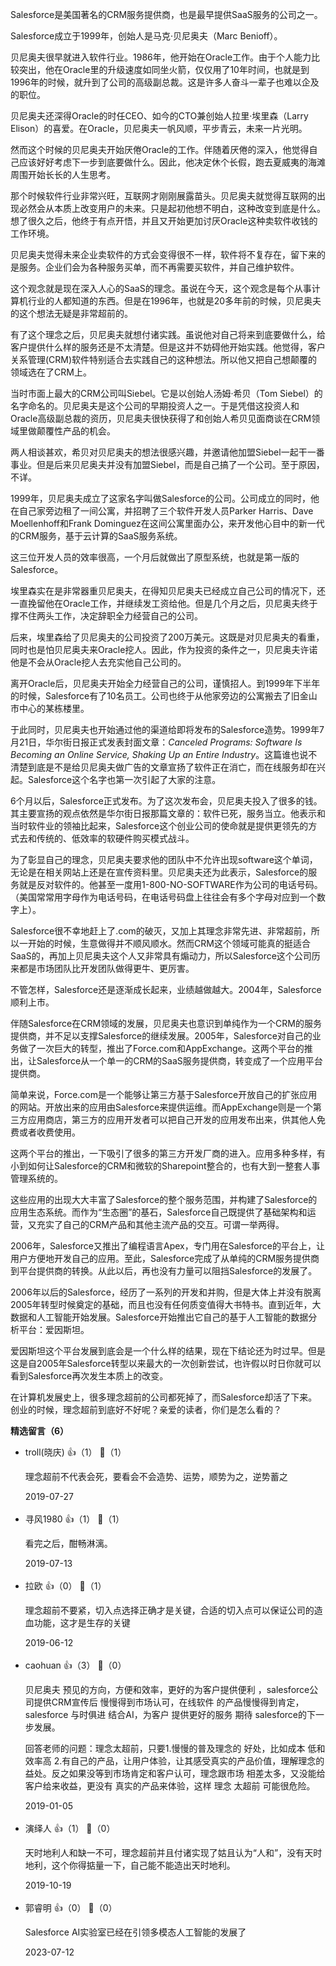 Salesforce是美国著名的CRM服务提供商，也是最早提供SaaS服务的公司之一。

Salesforce成立于1999年，创始人是马克·贝尼奥夫（Marc Benioff）。

贝尼奥夫很早就进入软件行业。1986年，他开始在Oracle工作。由于个人能力比较突出，他在Oracle里的升级速度如同坐火箭，仅仅用了10年时间，也就是到1996年的时候，就升到了公司的高级副总裁。这是许多人奋斗一辈子也难以企及的职位。

贝尼奥夫还深得Oracle的时任CEO、如今的CTO兼创始人拉里·埃里森（Larry Elison）的喜爱。在Oracle，贝尼奥夫一帆风顺，平步青云，未来一片光明。

然而这个时候的贝尼奥夫开始厌倦Oracle的工作。伴随着厌倦的深入，他觉得自己应该好好考虑下一步到底要做什么。因此，他决定休个长假，跑去夏威夷的海滩周围开始长长的人生思考。

那个时候软件行业非常兴旺，互联网才刚刚展露苗头。贝尼奥夫就觉得互联网的出现必然会从本质上改变用户的未来。只是起初他想不明白，这种改变到底是什么。想了很久之后，他终于有点开悟，并且又开始更加讨厌Oracle这种卖软件收钱的工作环境。

贝尼奥夫觉得未来企业卖软件的方式会变得很不一样，软件将不复存在，留下来的是服务。企业们会为各种服务买单，而不再需要买软件，并自己维护软件。

这个观念就是现在深入人心的SaaS的理念。虽说在今天，这个观念是每个从事计算机行业的人都知道的东西。但是在1996年，也就是20多年前的时候，贝尼奥夫的这个想法无疑是非常超前的。

有了这个理念之后，贝尼奥夫就想付诸实践。虽说他对自己将来到底要做什么，给客户提供什么样的服务还是不太清楚。但是这并不妨碍他开始实践。他觉得，客户关系管理(CRM)软件特别适合去实践自己的这种想法。所以他又把自己想颠覆的领域选在了CRM上。

当时市面上最大的CRM公司叫Siebel。它是以创始人汤姆·希贝（Tom Siebel）的名字命名的。贝尼奥夫是这个公司的早期投资人之一。于是凭借这投资人和Oracle高级副总裁的资历，贝尼奥夫很快获得了和创始人希贝见面商谈在CRM领域里做颠覆性产品的机会。

两人相谈甚欢，希贝对贝尼奥夫的想法很感兴趣，并邀请他加盟Siebel一起干一番事业。但是后来贝尼奥夫并没有加盟Siebel，而是自己搞了一个公司。至于原因，不详。

1999年，贝尼奥夫成立了这家名字叫做Salesforce的公司。公司成立的同时，他在自己家旁边租了一间公寓，并招聘了三个软件开发人员Parker Harris、Dave Moellenhoff和Frank Dominguez在这间公寓里面办公，来开发他心目中的新一代的CRM服务，基于云计算的SaaS服务系统。

这三位开发人员的效率很高，一个月后就做出了原型系统，也就是第一版的Salesforce。

埃里森实在是非常器重贝尼奥夫，在得知贝尼奥夫已经成立自己公司的情况下，还一直挽留他在Oracle工作，并继续发工资给他。但是几个月之后，贝尼奥夫终于撑不住两头工作，决定辞职全力经营自己的公司。

后来，埃里森给了贝尼奥夫的公司投资了200万美元。这既是对贝尼奥夫的看重，同时也是怕贝尼奥夫来Oracle挖人。因此，作为投资的条件之一，贝尼奥夫许诺他是不会从Oracle挖人去充实他自己公司的。

离开Oracle后，贝尼奥夫开始全力经营自己的公司，谨慎招人。到1999年下半年的时候，Salesforce有了10名员工。公司也终于从他家旁边的公寓搬去了旧金山市中心的某栋楼里。

于此同时，贝尼奥夫也开始通过他的渠道给即将发布的Salesforce造势。1999年7月21日，华尔街日报正式发表封面文章：*Canceled Programs: Software Is Becoming an Online Service, Shaking Up an Entire Industry*。这篇谁也说不清楚到底是不是给贝尼奥夫做广告的文章宣扬了软件正在消亡，而在线服务却在兴起。Salesforce这个名字也第一次引起了大家的注意。

6个月以后，Salesforce正式发布。为了这次发布会，贝尼奥夫投入了很多的钱。其主要宣扬的观点依然是华尔街日报那篇文章的：软件已死，服务当立。他表示和当时软件业的领袖比起来，Salesforce这个创业公司的使命就是提供更领先的方式去和传统的、低效率的软硬件购买模式战斗。

为了彰显自己的理念，贝尼奥夫要求他的团队中不允许出现software这个单词，无论是在相关网站上还是在宣传资料里。贝尼奥夫还为此表示，Salesforce的服务就是反对软件的。他甚至一度用1-800-NO-SOFTWARE作为公司的电话号码。（美国常常用字母作为电话号码，在电话号码盘上往往会有多个字母对应到一个数字上）。

Salesforce很不幸地赶上了.com的破灭，又加上其理念非常先进、非常超前，所以一开始的时候，生意做得并不顺风顺水。然而CRM这个领域可能真的挺适合SaaS的，再加上贝尼奥夫这个人又非常具有煽动力，所以Salesforce这个公司历来都是市场团队比开发团队做得更牛、更厉害。

不管怎样，Salesforce还是逐渐成长起来，业绩越做越大。2004年，Salesforce顺利上市。

伴随Salesforce在CRM领域的发展，贝尼奥夫也意识到单纯作为一个CRM的服务提供商，并不足以支撑Salesforce的继续发展。2005年，Salesforce对自己的业务做了一次巨大的转型，推出了Force.com和AppExchange。这两个平台的推出，让Salesforce从一个单一的CRM的SaaS服务提供商，转变成了一个应用平台提供商。

简单来说，Force.com是一个能够让第三方基于Salesforce开放自己的扩张应用的网站。开放出来的应用由Salesforce来提供运维。而AppExchange则是一个第三方应用商店，第三方的应用开发者可以把自己开发的应用发布出来，供其他人免费或者收费使用。

这两个平台的推出，一下吸引了很多的第三方开发厂商的进入。应用多种多样，有小到如何让Salesforce的CRM和微软的Sharepoint整合的，也有大到一整套人事管理系统的。

这些应用的出现大大丰富了Salesforce的整个服务范围，并构建了Salesforce的应用生态系统。而作为“生态圈”的基石，Salesforce自己既提供了基础架构和运营，又充实了自己的CRM产品和其他主流产品的交互。可谓一举两得。

2006年，Salesforce又推出了编程语言Apex，专门用在Salesforce的平台上，让用户方便地开发自己的应用。至此，Salesforce完成了从单纯的CRM服务提供商到平台提供商的转换。从此以后，再也没有力量可以阻挡Salesforce的发展了。

2006年以后的Salesforce，经历了一系列的开发和并购，但是大体上并没有脱离2005年转型时候奠定的基础，而且也没有任何质变值得大书特书。直到近年，大数据和人工智能开始发展。Salesforce开始推出它自己的基于人工智能的数据分析平台：爱因斯坦。

爱因斯坦这个平台发展到底会是一个什么样的结果，现在下结论还为时过早。但是这是自2005年Salesforce转型以来最大的一次创新尝试，也许假以时日你就可以看到Salesforce再次发生本质上的改变。

在计算机发展史上，很多理念超前的公司都死掉了，而Salesforce却活了下来。创业的时候，理念超前到底好不好呢？亲爱的读者，你们是怎么看的？
<div><strong>精选留言（6）</strong></div><ul>
<li><span>troll(晓庆)</span> 👍（1） 💬（1）<p>理念超前不代表会死，要看会不会造势、运势，顺势为之，逆势蓄之</p>2019-07-27</li><br/><li><span>寻风1980</span> 👍（1） 💬（1）<p>看完之后，酣畅淋漓。</p>2019-07-13</li><br/><li><span>拉欧</span> 👍（0） 💬（1）<p>理念超前不要紧，切入点选择正确才是关键，合适的切入点可以保证公司的造血功能，这才是生存的关键</p>2019-06-12</li><br/><li><span>caohuan</span> 👍（3） 💬（0）<p>贝尼奥夫 预见的方向，方便和效率，更好的为客户提供便利 ，salesforce公司提供CRM宣传后 慢慢得到市场认可，在线软件 的产品慢慢得到肯定，salesforce 与时俱进 结合AI，为客户 提供更好的服务 期待 salesforce的下一步发展。

回答老师的问题：理念太超前，只要1.慢慢的普及理念的 好处，比如成本 低和 效率高 2.有自己的产品，让用户体验，让其感受真实的产品价值，理解理念的益处。反之如果没等到市场肯定和客户认可，理念跟市场 相差太多，又没能给客户给来收益，更没有 真实的产品来体验，这样 理念 太超前 可能很危险。</p>2019-01-05</li><br/><li><span>演绎人</span> 👍（1） 💬（0）<p>天时地利人和缺一不可，理念超前并且付诸实现了姑且认为“人和”，没有天时地利，这个你得掂量一下，自己能不能造出天时地利。</p>2019-10-19</li><br/><li><span>郭睿明</span> 👍（0） 💬（0）<p>Salesforce AI实验室已经在引领多模态人工智能的发展了</p>2023-07-12</li><br/>
</ul>